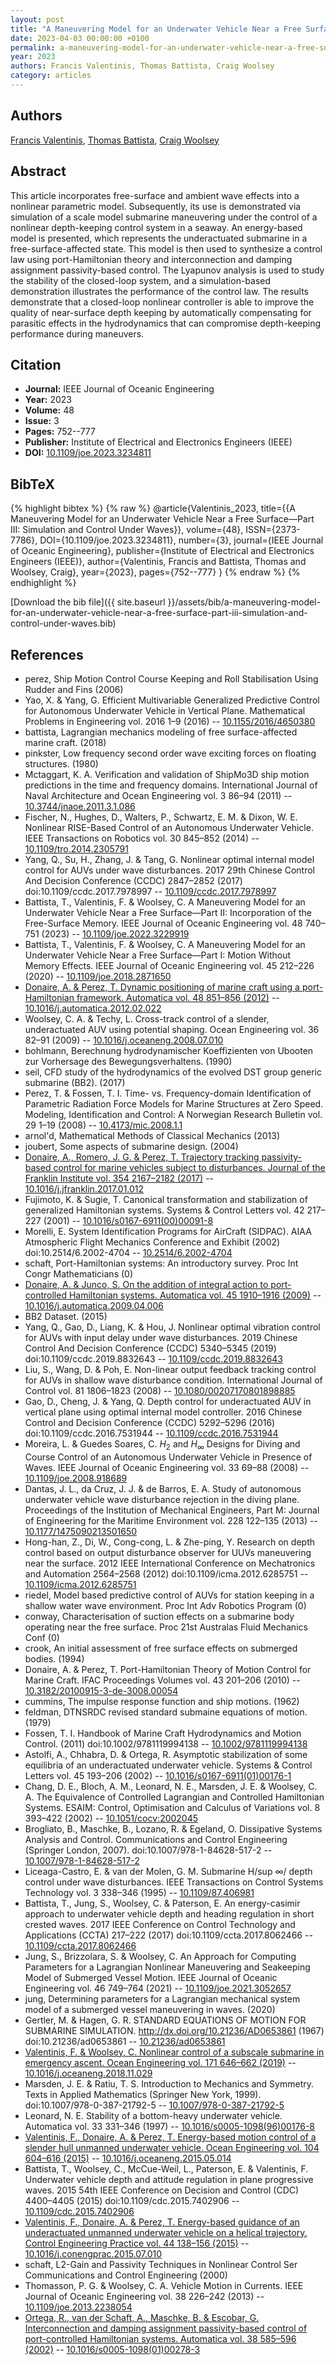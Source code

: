 ```yaml
---
layout: post
title: "A Maneuvering Model for an Underwater Vehicle Near a Free Surface—Part III: Simulation and Control Under Waves"
date: 2023-04-03 00:00:00 +0100
permalink: a-maneuvering-model-for-an-underwater-vehicle-near-a-free-surface-part-iii-simulation-and-control-under-waves
year: 2023
authors: Francis Valentinis, Thomas Battista, Craig Woolsey
category: articles
---
```

 
## Authors
[Francis Valentinis](authors/francis-valentinis), [Thomas Battista](authors/thomas-battista), [Craig Woolsey](authors/craig-a-woolsey)
 
## Abstract
This article incorporates free-surface and ambient wave effects into a nonlinear parametric model. Subsequently, its use is demonstrated via simulation of a scale model submarine maneuvering under the control of a nonlinear depth-keeping control system in a seaway. An energy-based model is presented, which represents the underactuated submarine in a free-surface-affected state. This model is then used to synthesize a control law using port-Hamiltonian theory and interconnection and damping assignment passivity-based control. The Lyapunov analysis is used to study the stability of the closed-loop system, and a simulation-based demonstration illustrates the performance of the control law. The results demonstrate that a closed-loop nonlinear controller is able to improve the quality of near-surface depth keeping by automatically compensating for parasitic effects in the hydrodynamics that can compromise depth-keeping performance during maneuvers.
 
## Citation
- **Journal:** IEEE Journal of Oceanic Engineering
- **Year:** 2023
- **Volume:** 48
- **Issue:** 3
- **Pages:** 752--777
- **Publisher:** Institute of Electrical and Electronics Engineers (IEEE)
- **DOI:** [10.1109/joe.2023.3234811](https://doi.org/10.1109/joe.2023.3234811)
 
## BibTeX
{% highlight bibtex %}
{% raw %}
@article{Valentinis_2023,
  title={{A Maneuvering Model for an Underwater Vehicle Near a Free Surface—Part III: Simulation and Control Under Waves}},
  volume={48},
  ISSN={2373-7786},
  DOI={10.1109/joe.2023.3234811},
  number={3},
  journal={IEEE Journal of Oceanic Engineering},
  publisher={Institute of Electrical and Electronics Engineers (IEEE)},
  author={Valentinis, Francis and Battista, Thomas and Woolsey, Craig},
  year={2023},
  pages={752--777}
}
{% endraw %}
{% endhighlight %}
 
[Download the bib file]({{ site.baseurl }}/assets/bib/a-maneuvering-model-for-an-underwater-vehicle-near-a-free-surface-part-iii-simulation-and-control-under-waves.bib)
 
## References
- perez, Ship Motion Control Course Keeping and Roll Stabilisation Using Rudder and Fins (2006)
- Yao, X. & Yang, G. Efficient Multivariable Generalized Predictive Control for Autonomous Underwater Vehicle in Vertical Plane. Mathematical Problems in Engineering vol. 2016 1–9 (2016) -- [10.1155/2016/4650380](https://doi.org/10.1155/2016/4650380)
- battista, Lagrangian mechanics modeling of free surface-affected marine craft. (2018)
- pinkster, Low frequency second order wave exciting forces on floating structures. (1980)
- Mctaggart, K. A. Verification and validation of ShipMo3D ship motion predictions in the time and frequency domains. International Journal of Naval Architecture and Ocean Engineering vol. 3 86–94 (2011) -- [10.3744/jnaoe.2011.3.1.086](https://doi.org/10.3744/jnaoe.2011.3.1.086)
- Fischer, N., Hughes, D., Walters, P., Schwartz, E. M. & Dixon, W. E. Nonlinear RISE-Based Control of an Autonomous Underwater Vehicle. IEEE Transactions on Robotics vol. 30 845–852 (2014) -- [10.1109/tro.2014.2305791](https://doi.org/10.1109/tro.2014.2305791)
- Yang, Q., Su, H., Zhang, J. & Tang, G. Nonlinear optimal internal model control for AUVs under wave disturbances. 2017 29th Chinese Control And Decision Conference (CCDC) 2847–2852 (2017) doi:10.1109/ccdc.2017.7978997 -- [10.1109/ccdc.2017.7978997](https://doi.org/10.1109/ccdc.2017.7978997)
- Battista, T., Valentinis, F. & Woolsey, C. A Maneuvering Model for an Underwater Vehicle Near a Free Surface—Part II: Incorporation of the Free-Surface Memory. IEEE Journal of Oceanic Engineering vol. 48 740–751 (2023) -- [10.1109/joe.2022.3229919](https://doi.org/10.1109/joe.2022.3229919)
- Battista, T., Valentinis, F. & Woolsey, C. A Maneuvering Model for an Underwater Vehicle Near a Free Surface—Part I: Motion Without Memory Effects. IEEE Journal of Oceanic Engineering vol. 45 212–226 (2020) -- [10.1109/joe.2018.2871650](https://doi.org/10.1109/joe.2018.2871650)
- [Donaire, A. & Perez, T. Dynamic positioning of marine craft using a port-Hamiltonian framework. Automatica vol. 48 851–856 (2012)](dynamic-positioning-of-marine-craft-using-a-port-hamiltonian-framework) -- [10.1016/j.automatica.2012.02.022](https://doi.org/10.1016/j.automatica.2012.02.022)
- Woolsey, C. A. & Techy, L. Cross-track control of a slender, underactuated AUV using potential shaping. Ocean Engineering vol. 36 82–91 (2009) -- [10.1016/j.oceaneng.2008.07.010](https://doi.org/10.1016/j.oceaneng.2008.07.010)
- bohlmann, Berechnung hydrodynamischer Koeffizienten von Ubooten zur Vorhersage des Bewegungsverhaltens. (1990)
- seil, CFD study of the hydrodynamics of the evolved DST group generic submarine (BB2). (2017)
- Perez, T. & Fossen, T. I. Time- vs. Frequency-domain Identification of Parametric Radiation Force Models for Marine Structures at Zero Speed. Modeling, Identification and Control: A Norwegian Research Bulletin vol. 29 1–19 (2008) -- [10.4173/mic.2008.1.1](https://doi.org/10.4173/mic.2008.1.1)
- arnol'd, Mathematical Methods of Classical Mechanics (2013)
- joubert, Some aspects of submarine design. (2004)
- [Donaire, A., Romero, J. G. & Perez, T. Trajectory tracking passivity-based control for marine vehicles subject to disturbances. Journal of the Franklin Institute vol. 354 2167–2182 (2017)](trajectory-tracking-passivity-based-control-for-marine-vehicles-subject-to-disturbances) -- [10.1016/j.jfranklin.2017.01.012](https://doi.org/10.1016/j.jfranklin.2017.01.012)
- Fujimoto, K. & Sugie, T. Canonical transformation and stabilization of generalized Hamiltonian systems. Systems &amp; Control Letters vol. 42 217–227 (2001) -- [10.1016/s0167-6911(00)00091-8](https://doi.org/10.1016/s0167-6911(00)00091-8)
- Morelli, E. System Identification Programs for AirCraft (SIDPAC). AIAA Atmospheric Flight Mechanics Conference and Exhibit (2002) doi:10.2514/6.2002-4704 -- [10.2514/6.2002-4704](https://doi.org/10.2514/6.2002-4704)
- schaft, Port-Hamiltonian systems: An introductory survey. Proc Int Congr Mathematicians (0)
- [Donaire, A. & Junco, S. On the addition of integral action to port-controlled Hamiltonian systems. Automatica vol. 45 1910–1916 (2009)](on-the-addition-of-integral-action-to-port-controlled-hamiltonian-systems) -- [10.1016/j.automatica.2009.04.006](https://doi.org/10.1016/j.automatica.2009.04.006)
- BB2 Dataset. (2015)
- Yang, Q., Gao, D., Liang, K. & Hou, J. Nonlinear optimal vibration control for AUVs with input delay under wave disturbances. 2019 Chinese Control And Decision Conference (CCDC) 5340–5345 (2019) doi:10.1109/ccdc.2019.8832643 -- [10.1109/ccdc.2019.8832643](https://doi.org/10.1109/ccdc.2019.8832643)
- Liu, S., Wang, D. & Poh, E. Non-linear output feedback tracking control for AUVs in shallow wave disturbance condition. International Journal of Control vol. 81 1806–1823 (2008) -- [10.1080/00207170801898885](https://doi.org/10.1080/00207170801898885)
- Gao, D., Cheng, J. & Yang, Q. Depth control for underactuated AUV in vertical plane using optimal internal model controller. 2016 Chinese Control and Decision Conference (CCDC) 5292–5296 (2016) doi:10.1109/ccdc.2016.7531944 -- [10.1109/ccdc.2016.7531944](https://doi.org/10.1109/ccdc.2016.7531944)
- Moreira, L. & Guedes Soares, C. $H_{2}$ and $H_{\infty}$ Designs for Diving and Course Control of an Autonomous Underwater Vehicle in Presence of Waves. IEEE Journal of Oceanic Engineering vol. 33 69–88 (2008) -- [10.1109/joe.2008.918689](https://doi.org/10.1109/joe.2008.918689)
- Dantas, J. L., da Cruz, J. J. & de Barros, E. A. Study of autonomous underwater vehicle wave disturbance rejection in the diving plane. Proceedings of the Institution of Mechanical Engineers, Part M: Journal of Engineering for the Maritime Environment vol. 228 122–135 (2013) -- [10.1177/1475090213501650](https://doi.org/10.1177/1475090213501650)
- Hong-han, Z., Di, W., Cong-cong, L. & Zhe-ping, Y. Research on depth control based on output disturbance observer for UUVs maneuvering near the surface. 2012 IEEE International Conference on Mechatronics and Automation 2564–2568 (2012) doi:10.1109/icma.2012.6285751 -- [10.1109/icma.2012.6285751](https://doi.org/10.1109/icma.2012.6285751)
- riedel, Model based predictive control of AUVs for station keeping in a shallow water wave environment. Proc Int Adv Robotics Program (0)
- conway, Characterisation of suction effects on a submarine body operating near the free surface. Proc 21st Australas Fluid Mechanics Conf (0)
- crook, An initial assessment of free surface effects on submerged bodies. (1994)
- Donaire, A. & Perez, T. Port-Hamiltonian Theory of Motion Control for Marine Craft. IFAC Proceedings Volumes vol. 43 201–206 (2010) -- [10.3182/20100915-3-de-3008.00054](https://doi.org/10.3182/20100915-3-de-3008.00054)
- cummins, The impulse response function and ship motions. (1962)
- feldman, DTNSRDC revised standard submaine equations of motion. (1979)
- Fossen, T. I. Handbook of Marine Craft Hydrodynamics and Motion Control. (2011) doi:10.1002/9781119994138 -- [10.1002/9781119994138](https://doi.org/10.1002/9781119994138)
- Astolfi, A., Chhabra, D. & Ortega, R. Asymptotic stabilization of some equilibria of an underactuated underwater vehicle. Systems &amp; Control Letters vol. 45 193–206 (2002) -- [10.1016/s0167-6911(01)00176-1](https://doi.org/10.1016/s0167-6911(01)00176-1)
- Chang, D. E., Bloch, A. M., Leonard, N. E., Marsden, J. E. & Woolsey, C. A. The Equivalence of Controlled Lagrangian and Controlled Hamiltonian Systems. ESAIM: Control, Optimisation and Calculus of Variations vol. 8 393–422 (2002) -- [10.1051/cocv:2002045](https://doi.org/10.1051/cocv:2002045)
- Brogliato, B., Maschke, B., Lozano, R. & Egeland, O. Dissipative Systems Analysis and Control. Communications and Control Engineering (Springer London, 2007). doi:10.1007/978-1-84628-517-2 -- [10.1007/978-1-84628-517-2](https://doi.org/10.1007/978-1-84628-517-2)
- Liceaga-Castro, E. & van der Molen, G. M. Submarine H/sup ∞/ depth control under wave disturbances. IEEE Transactions on Control Systems Technology vol. 3 338–346 (1995) -- [10.1109/87.406981](https://doi.org/10.1109/87.406981)
- Battista, T., Jung, S., Woolsey, C. & Paterson, E. An energy-casimir approach to underwater vehicle depth and heading regulation in short crested waves. 2017 IEEE Conference on Control Technology and Applications (CCTA) 217–222 (2017) doi:10.1109/ccta.2017.8062466 -- [10.1109/ccta.2017.8062466](https://doi.org/10.1109/ccta.2017.8062466)
- Jung, S., Brizzolara, S. & Woolsey, C. An Approach for Computing Parameters for a Lagrangian Nonlinear Maneuvering and Seakeeping Model of Submerged Vessel Motion. IEEE Journal of Oceanic Engineering vol. 46 749–764 (2021) -- [10.1109/joe.2021.3052657](https://doi.org/10.1109/joe.2021.3052657)
- jung, Determining parameters for a Lagrangian mechanical system model of a submerged vessel maneuvering in waves. (2020)
- Gertler, M. & Hagen, G. R. STANDARD EQUATIONS OF MOTION FOR SUBMARINE SIMULATION. http://dx.doi.org/10.21236/AD0653861 (1967) doi:10.21236/ad0653861 -- [10.21236/ad0653861](https://doi.org/10.21236/ad0653861)
- [Valentinis, F. & Woolsey, C. Nonlinear control of a subscale submarine in emergency ascent. Ocean Engineering vol. 171 646–662 (2019)](nonlinear-control-of-a-subscale-submarine-in-emergency-ascent) -- [10.1016/j.oceaneng.2018.11.029](https://doi.org/10.1016/j.oceaneng.2018.11.029)
- Marsden, J. E. & Ratiu, T. S. Introduction to Mechanics and Symmetry. Texts in Applied Mathematics (Springer New York, 1999). doi:10.1007/978-0-387-21792-5 -- [10.1007/978-0-387-21792-5](https://doi.org/10.1007/978-0-387-21792-5)
- Leonard, N. E. Stability of a bottom-heavy underwater vehicle. Automatica vol. 33 331–346 (1997) -- [10.1016/s0005-1098(96)00176-8](https://doi.org/10.1016/s0005-1098(96)00176-8)
- [Valentinis, F., Donaire, A. & Perez, T. Energy-based motion control of a slender hull unmanned underwater vehicle. Ocean Engineering vol. 104 604–616 (2015)](energy-based-motion-control-of-a-slender-hull-unmanned-underwater-vehicle) -- [10.1016/j.oceaneng.2015.05.014](https://doi.org/10.1016/j.oceaneng.2015.05.014)
- Battista, T., Woolsey, C., McCue-Weil, L., Paterson, E. & Valentinis, F. Underwater vehicle depth and attitude regulation in plane progressive waves. 2015 54th IEEE Conference on Decision and Control (CDC) 4400–4405 (2015) doi:10.1109/cdc.2015.7402906 -- [10.1109/cdc.2015.7402906](https://doi.org/10.1109/cdc.2015.7402906)
- [Valentinis, F., Donaire, A. & Perez, T. Energy-based guidance of an underactuated unmanned underwater vehicle on a helical trajectory. Control Engineering Practice vol. 44 138–156 (2015)](energy-based-guidance-of-an-underactuated-unmanned-underwater-vehicle-on-a-helical-trajectory) -- [10.1016/j.conengprac.2015.07.010](https://doi.org/10.1016/j.conengprac.2015.07.010)
- schaft, L2-Gain and Passivity Techniques in Nonlinear Control Ser Communications and Control Engineering (2000)
- Thomasson, P. G. & Woolsey, C. A. Vehicle Motion in Currents. IEEE Journal of Oceanic Engineering vol. 38 226–242 (2013) -- [10.1109/joe.2013.2238054](https://doi.org/10.1109/joe.2013.2238054)
- [Ortega, R., van der Schaft, A., Maschke, B. & Escobar, G. Interconnection and damping assignment passivity-based control of port-controlled Hamiltonian systems. Automatica vol. 38 585–596 (2002)](interconnection-and-damping-assignment-passivity-based-control-of-port-controlled-hamiltonian-systems) -- [10.1016/s0005-1098(01)00278-3](https://doi.org/10.1016/s0005-1098(01)00278-3)

